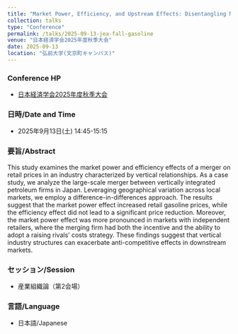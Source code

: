 ```yaml
---
title: "Market Power, Efficiency, and Upstream Effects: Disentangling Multiple Merger Effects on Retail Gasoline Price"
collection: talks
type: "Conference"
permalink: /talks/2025-09-13-jea-fall-gasoline
venue: "日本経済学会2025年度秋季大会"
date: 2025-09-13
location: "弘前大学(文京町キャンパス)"
---
```




### Conference HP

- [日本経済学会2025年度秋季大会](https://pub.confit.atlas.jp/ja/event/jeaf2025)



### 日時/Date and Time

- 2025年9月13日(土)  14:45-15:15



### 要旨/Abstract

This study examines the market power and efficiency effects of a merger on retail prices in an industry characterized by vertical relationships. As a case study, we analyze the large-scale merger between vertically integrated petroleum firms in Japan. Leveraging geographical variation across local markets, we employ a difference-in-differences approach. The results suggest that the market power effect increased retail gasoline prices, while the efficiency effect did not lead to a significant price reduction. Moreover, the market power effect was more pronounced in markets with independent retailers, where the merging firm had both the incentive and the ability to adopt a raising rivals’ costs strategy. These findings suggest that vertical industry structures can exacerbate anti-competitive effects in downstream markets. 



### セッション/Session

- 産業組織論（第2会場）



### 言語/Language

- 日本語/Japanese